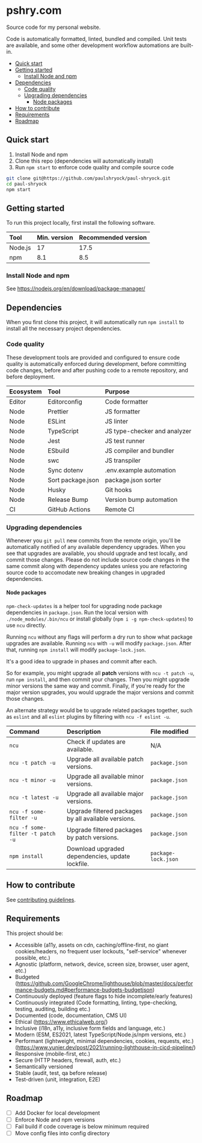 # pshry.com

Source code for my personal website.

Code is automatically formatted, linted, bundled and compiled. Unit tests are available, and some other development workflow automations are built-in.

- [Quick start](#quick-start)
- [Getting started](#getting-started)
    - [Install Node and npm](#install-node-and-npm)
- [Dependencies](#dependencies)
    - [Code quality](#code-quality)
    - [Upgrading dependencies](#upgrading-dependencies)
        - [Node packages](#node-packages)
- [How to contribute](#how-to-contribute)
- [Requirements](#requirements)
- [Roadmap](#roadmap)

## Quick start

1. Install Node and npm
2. Clone this repo (dependencies will automatically install)
3. Run `npm start` to enforce code quality and compile source code

```bash
git clone git@https://github.com/paulshryock/paul-shryock.git
cd paul-shryock
npm start
```

## Getting started

To run this project locally, first install the following software.

| Tool               | Min. version | Recommended version |
| :---               | :---         | :---                |
| Node.js            | 17           | 17.5                |
| npm                | 8.1          | 8.5                 |

### Install Node and npm

See https://nodejs.org/en/download/package-manager/

## Dependencies

When you first clone this project, it will automatically run `npm install` to install all the necessary project dependencies.

### Code quality

These development tools are provided and configured to ensure code quality is automatically enforced during development, before committing code changes, before and after pushing code to a remote repository, and before deployment.

| Ecosystem | Tool                | Purpose                       |
| :---      | :---                | :---                          |
| Editor    | Editorconfig        | Code formatter                |
| Node      | Prettier            | JS formatter                  |
| Node      | ESLint              | JS linter                     |
| Node      | TypeScript          | JS type-checker and analyzer  |
| Node      | Jest                | JS test runner                |
| Node      | ESbuild             | JS compiler and bundler       |
| Node      | swc                 | JS transpiler                 |
| Node      | Sync dotenv         | .env.example automation       |
| Node      | Sort package.json   | package.json sorter           |
| Node      | Husky               | Git hooks                     |
| Node      | Release Bump        | Version bump automation       |
| CI        | GitHub Actions      | Remote CI                     |

### Upgrading dependencies

Whenever you `git pull` new commits from the remote origin, you'll be automatically notified of any available dependency upgrades. When you see that upgrades are available, you should upgrade and test locally, and commit those changes. Please do not include source code changes in the same commit along with dependency updates unless you are refactoring source code to accomodate new breaking changes in upgraded dependencies.

#### Node packages

`npm-check-updates` is a helper tool for upgrading node package dependencies in `package.json`. Run the local version with `./node_modules/.bin/ncu` or install globally (`npm i -g npm-check-updates`) to use `ncu` directly.

Running `ncu` without any flags will perform a dry run to show what package upgrades are available. Running `ncu` with `-u` will modify `package.json`. After that, running `npm install` will modify `package-lock.json`.

It's a good idea to upgrade in phases and commit after each.

So for example, you might upgrade all **patch** versions with `ncu -t patch -u`, run `npm install`, and then commit your changes. Then you might upgrade minor versions the same way and commit. Finally, if you're ready for the major version upgrades, you would upgrade the major versions and commit those changes.

An alternate strategy would be to upgrade related packages together, such as `eslint` and all `eslint` plugins by filtering with `ncu -f eslint -u`.

| Command | Description | File modified |
| :--- | :--- | :--- |
| `ncu` | Check if updates are available. | N/A |
| `ncu -t patch -u` | Upgrade all available patch versions. | `package.json` |
| `ncu -t minor -u` | Upgrade all available minor versions. | `package.json` |
| `ncu -t latest -u` | Upgrade all available major versions. | `package.json` |
| `ncu -f some-filter -u` | Upgrade filtered packages by all available versions. | `package.json` |
| `ncu -f some-filter -t patch -u` | Upgrade filtered packages by patch versions. | `package.json` |
| `npm install` | Download upgraded dependencies, update lockfile. | `package-lock.json` |

## How to contribute

See [contributing guidelines](../CONTRIBUTING.md).

## Requirements

This project should be:

- Accessible (a11y, assets on cdn, caching/offline-first, no giant cookies/headers, no frequent user lockouts, "self-service" whenever possible, etc.)
- Agnostic (platform, network, device, screen size, browser, user agent, etc.)
- Budgeted (https://github.com/GoogleChrome/lighthouse/blob/master/docs/performance-budgets.md#performance-budgets-budgetjson)
- Continuously deployed (feature flags to hide incomplete/early features)
- Continuously integrated (Code formatting, linting, type-checking, testing, auditing, building etc.)
- Documented (code, documentation, CMS UI)
- Ethical (https://www.ethicalweb.org/)
- Inclusive (i18n, a11y, inclusive form fields and language, etc.)
- Modern (ESM, ES2021, latest TypeScript/Node.js/npm versions, etc.)
- Performant (lightweight, minimal dependencies, cookies, requests, etc.) (https://www.yunier.dev/post/2021/running-lighthouse-in-cicd-pipeline/)
- Responsive (mobile-first, etc.)
- Secure (HTTP headers, firewall, auth, etc.)
- Semantically versioned
- Stable (audit, test, qa before release)
- Test-driven (unit, integration, E2E)

## Roadmap
- [ ] Add Docker for local development
- [ ] Enforce Node and npm versions
- [ ] Fail build if code coverage is below minimum required
- [ ] Move config files into config directory